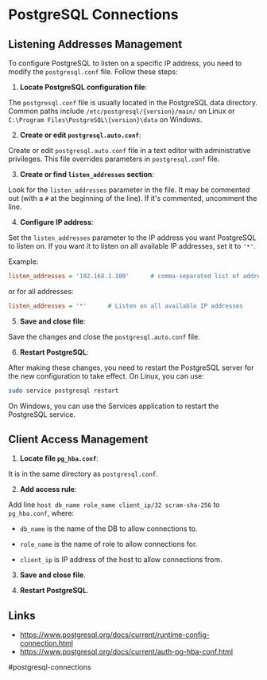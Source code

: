 # PostgreSQL Connections

## Listening Addresses Management

To configure PostgreSQL to listen on a specific IP address, you need to modify the `postgresql.conf` file. Follow these steps:

1. __Locate PostgreSQL configuration file__:

The `postgresql.conf` file is usually located in the PostgreSQL data directory. Common paths include `/etc/postgresql/{version}/main/` on Linux or `C:\Program Files\PostgreSQL\{version}\data` on Windows.

2. __Create or edit `postgresql.auto.conf`__:

Create or edit `postgresql.auto.conf` file in a text editor with administrative privileges. This file overrides parameters in `postgresql.conf` file.

3. __Create or find `listen_addresses` section__:

Look for the `listen_addresses` parameter in the file. It may be commented out (with a `#` at the beginning of the line). If it's commented, uncomment the line.

4. __Configure IP address__:

Set the `listen_addresses` parameter to the IP address you want PostgreSQL to listen on. If you want it to listen on all available IP addresses, set it to `'*'`.

Example:

```ini
listen_addresses = '192.168.1.100'      # comma-separated list of addresses
```

or for all addresses:

```ini
listen_addresses = '*'      # Listen on all available IP addresses
```

5. __Save and close file__:

Save the changes and close the `postgresql.auto.conf` file.

6. __Restart PostgreSQL__:

After making these changes, you need to restart the PostgreSQL server for the new configuration to take effect.
On Linux, you can use:

```sh
sudo service postgresql restart
```

On Windows, you can use the Services application to restart the PostgreSQL service.

## Client Access Management

1. __Locate file `pg_hba.conf`__:

It is in the same directory as `postgresql.conf`.

2. __Add access rule__:

Add line `host db_name role_name client_ip/32 scram-sha-256` to `pg_hba.conf`, where:

* `db_name` is the name of the DB to allow connections to.

* `role_name` is the name of role to allow connections for.

* `client_ip` is IP address of the host to allow connections from.

3. __Save and close file__.

4. __Restart PostgreSQL__.

## Links

* https://www.postgresql.org/docs/current/runtime-config-connection.html
* https://www.postgresql.org/docs/current/auth-pg-hba-conf.html

#postgresql-connections
